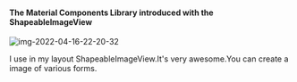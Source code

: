 #### The Material Components Library introduced with the ShapeableImageView
![img-2022-04-16-22-20-32](https://user-images.githubusercontent.com/91020070/163688278-6c5715cb-f239-46b2-acd2-913d9213eda1.jpg)


I use in my layout ShapeableImageView.It's very awesome.You can create a image of various forms.

